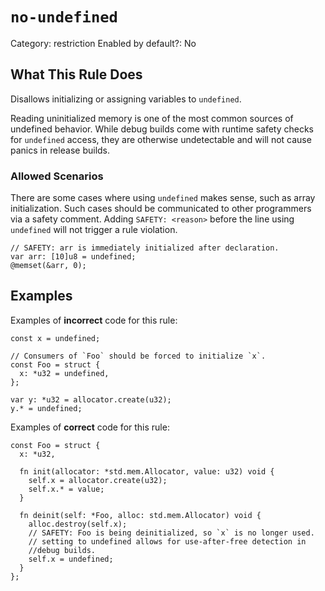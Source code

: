 # `no-undefined`

Category: restriction
Enabled by default?: No

## What This Rule Does

Disallows initializing or assigning variables to `undefined`.

Reading uninitialized memory is one of the most common sources of undefined
behavior. While debug builds come with runtime safety checks for `undefined`
access, they are otherwise undetectable and will not cause panics in release
builds.

### Allowed Scenarios

There are some cases where using `undefined` makes sense, such as array
initialization. Such cases should be communicated to other programmers via a
safety comment. Adding `SAFETY: <reason>` before the line using `undefined`
will not trigger a rule violation.

```zig
// SAFETY: arr is immediately initialized after declaration.
var arr: [10]u8 = undefined;
@memset(&arr, 0);
```

## Examples

Examples of **incorrect** code for this rule:

```zig
const x = undefined;

// Consumers of `Foo` should be forced to initialize `x`.
const Foo = struct {
  x: *u32 = undefined,
};

var y: *u32 = allocator.create(u32);
y.* = undefined;
```

Examples of **correct** code for this rule:

```zig
const Foo = struct {
  x: *u32,

  fn init(allocator: *std.mem.Allocator, value: u32) void {
    self.x = allocator.create(u32);
    self.x.* = value;
  }

  fn deinit(self: *Foo, alloc: std.mem.Allocator) void {
    alloc.destroy(self.x);
    // SAFETY: Foo is being deinitialized, so `x` is no longer used.
    // setting to undefined allows for use-after-free detection in
    //debug builds.
    self.x = undefined;
  }
};
```
